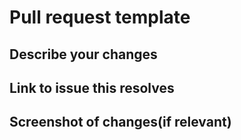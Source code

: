 # Pull request template

<!--- **REMOVE THIS - START**

1. Title should be something descriptive about what you're changes do. (It will default to whatever you put as your commit message.)
2. Make sure to point to `main` branch;
3. Mark your pull request as `DRAFT` until it will be ready to review;
4. Before marking a PR ready to review, make sure that:

    a. You have done your changes in a separate branch. Branches MUST have descriptive names that start with either the `fix/` or `feature/` prefixes. Good examples are: `fix/signin-issue` or `feature/issue-templates`.

    b. You have only one commit (if not, squash them into one commit).

5. Describe your changes, link to the issue and add images if relevant under each #TODO next comments;
6. MAKE SURE TO CLEAN ALL THIS 6 POINTS BEFORE SUBMITTING

--- **REMOVE THIS - END** --->

## Describe your changes
<!--- TODO: Add a short summary of your changes and impact: --->

## Link to issue this resolves
<!--- TODO: Add your issue no. or link to the issue. Example: --->
<!--- Fixes: #100 --->

## Screenshot of changes(if relevant)
<!--- TODO: Add images: --->

<!--- 🙏🙏 !! THANK YOU !! 🚀🚀 --->
